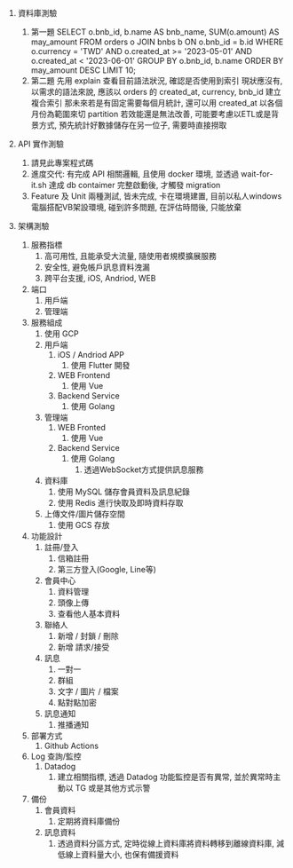 1. 資料庫測驗
   1. 第一題
        SELECT 
            o.bnb_id, 
            b.name AS bnb_name, 
            SUM(o.amount) AS may_amount
        FROM 
            orders o
        JOIN 
            bnbs b ON o.bnb_id = b.id
        WHERE 
            o.currency = 'TWD' 
            AND o.created_at >= '2023-05-01' 
            AND o.created_at < '2023-06-01'
        GROUP BY 
            o.bnb_id, b.name
        ORDER BY 
            may_amount DESC
        LIMIT 10;
    2. 第二題
            先用 explain 查看目前語法狀況, 確認是否使用到索引
            現狀應沒有, 以需求的語法來說, 應該以 orders 的 created_at, currency, bnb_id 建立複合索引
            那未來若是有固定需要每個月統計, 還可以用 created_at 以各個月份為範圍來切 partition
            若效能還是無法改善, 可能要考慮以ETL或是背景方式, 預先統計好數據儲存在另一位子, 需要時直接撈取

2. API 實作測驗
   1. 請見此專案程式碼
   2. 進度交代: 有完成 API 相關邏輯, 且使用 docker 環境, 並透過 wait-for-it.sh 達成 db contaimer 完整啟動後, 才觸發 migration
   3. Feature 及 Unit 兩種測試, 皆未完成, 卡在環境建置, 目前以私人windows電腦搭配VB架設環境, 碰到許多問題, 在評估時間後, 只能放棄
   
3. 架構測驗
   1. 服務指標
      1. 高可用性, 且能承受大流量, 隨使用者規模擴展服務
      2. 安全性, 避免帳戶訊息資料洩漏
      3. 跨平台支援, iOS, Andriod, WEB
   2. 端口
      1. 用戶端
      2. 管理端
   3. 服務組成
      1. 使用 GCP
      2. 用戶端
         1. iOS / Andriod APP
            1. 使用 Flutter 開發
         2. WEB Frontend
            1. 使用 Vue
         3. Backend Service
            1. 使用 Golang
      3. 管理端
         1. WEB Fronted
            1. 使用 Vue
         2. Backend Service
            1. 使用 Golang
               1. 透過WebSocket方式提供訊息服務
      4. 資料庫
         1. 使用 MySQL 儲存會員資料及訊息紀錄
         2. 使用 Redis 進行快取及即時資料存取
      5. 上傳文件/圖片儲存空間
         1. 使用 GCS 存放
   4. 功能設計
      1. 註冊/登入
         1. 信箱註冊
         2. 第三方登入(Google, Line等)
      2. 會員中心
         1. 資料管理
         2. 頭像上傳
         3. 查看他人基本資料
      3. 聯絡人
         1. 新增 / 封鎖 / 刪除
         2. 新增 請求/接受
      4. 訊息
         1. 一對一
         2. 群組
         3. 文字 / 圖片 / 檔案
         4. 點對點加密
      5. 訊息通知
         1. 推播通知
   5. 部署方式
      1. Github Actions
   6. Log 查詢/監控
      1. Datadog
         1. 建立相關指標, 透過 Datadog 功能監控是否有異常, 並於異常時主動以 TG 或是其他方式示警
   7. 備份
      1. 會員資料
         1. 定期將資料庫備份
      2. 訊息資料
         1. 透過資料分區方式, 定時從線上資料庫將資料轉移到離線資料庫, 減低線上資料量大小, 也保有備援資料